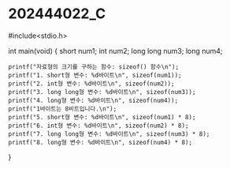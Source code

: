 # 202444022_C

#include<stdio.h>

int main(void)
{
    short num1;
    int num2;
    long long num3;
    long num4;

    printf("자료형의 크기를 구하는 함수: sizeof() 함수\n");
    printf("1. short형 변수: %d바이트\n", sizeof(num1));
    printf("2. int형 변수: %d바이트\n", sizeof(num2));
    printf("3. long long형 변수: %d바이트\n", sizeof(num3));
    printf("4. long형 변수: %d바이트\n", sizeof(num4));
    printf("1바이트는 8비트입니다.\n");
    printf("5. short형 변수: %d바이트\n", sizeof(num1) * 8);
    printf("6. int형 변수: %d바이트\n", sizeof(num2) * 8);
    printf("7. long long형 변수: %d바이트\n", sizeof(num3) * 8);
    printf("8. long형 변수: %d바이트\n", sizeof(num4) * 8);
}
